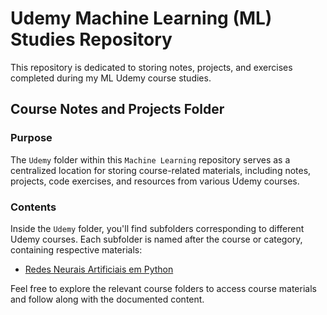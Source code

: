 # Udemy Machine Learning (ML) Studies Repository

This repository is dedicated to storing notes, projects, and exercises completed during my ML Udemy course studies.

## Course Notes and Projects Folder

### Purpose
The `Udemy` folder within this `Machine Learning` repository serves as a centralized location for storing course-related materials, including notes, projects, code exercises, and resources from various Udemy courses.

### Contents
Inside the `Udemy` folder, you'll find subfolders corresponding to different Udemy courses. Each subfolder is named after the course or category, containing respective materials:

- [Redes Neurais Artificiais em Python](https://github.com/kayckdelfino/public_knowledge_base/tree/main/Machine%20Learning/Udemy/Redes%20Neurais%20Artificiais%20em%20Python)

Feel free to explore the relevant course folders to access course materials and follow along with the documented content.